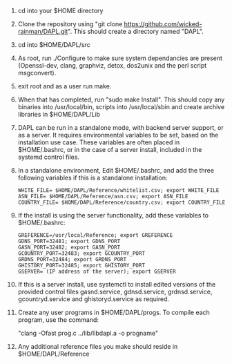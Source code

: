 1. cd into your $HOME directory
2. Clone the repository using "git clone https://github.com/wicked-rainman/DAPL.git". This should create a directory named "DAPL".
3. cd into $HOME/DAPL/src
4. As root, run ./Configure to make sure system dependancies are present (Openssl-dev, clang, graphviz, detox, dos2unix and the perl script msgconvert).
5. exit root and as a user run make.
6. When that has completed, run "sudo make Install". This should copy any binaries into /usr/local/bin, scripts into /usr/local/sbin and create archive libraries in $HOME/DAPL/Lib
7. DAPL can be run in a standalone mode, with backend server support, or as a server. It requires environmental variables to be set, based on the installation use case. These variables are often placed in $HOME/.bashrc, or in the case of a server install, included in the systemd control files. 
8. In a standalone environment, Edit $HOME/.bashrc, and add the three following variables if this is a standalone installation:

       WHITE_FILE= $HOME/DAPL/Reference/whitelist.csv; export WHITE_FILE
       ASN_FILE= $HOME/DAPL/Reference/asn.csv; export ASN_FILE
       COUNTRY_FILE= $HOME/DAPL/Reference/country.csv; export COUNTRY_FILE
  
9. If the install is using the server functionality, add these variables to $HOME/.bashrc:

       GREFERENCE=/usr/local/Reference; export GREFERENCE
       GDNS_PORT=32481; export GDNS_PORT
       GASN_PORT=32482; export GASN_PORT
       GCOUNTRY_PORT=32483; export GCOUNTRY_PORT
       GRDNS_PORT=32484; export GRDNS_PORT
       GHISTORY_PORT=32485; export GHISTORY_PORT
       GSERVER= (IP address of the server); export GSERVER
       
10. If this is a server install, use systemctl to install edited versions of the provided control files gasnd.service, gdnsd.service, grdnsd.service, gcountryd.service and ghistoryd.service as required.

11. Create any user programs in $HOME/DAPL/progs. To compile each program, use the command: 

       "clang -Ofast prog.c ../lib/libdapl.a -o progname"

13. Any additional reference files you make should reside in $HOME/DAPL/Reference
